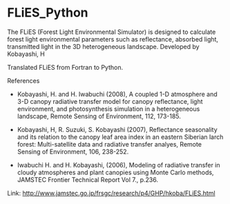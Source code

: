 ﻿# FLiES_Python
The FLiES (Forest Light Environmental Simulator) is designed to calculate forest light environmental parameters such as reflectance, absorbed light, transmitted light in the 3D heterogeneous landscape.
Developed by Kobayashi, H

Translated FLiES from Fortran to Python.

References

* Kobayashi, H. and H. Iwabuchi (2008), A coupled 1-D atmosphere and 3-D canopy radiative transfer model for canopy reflectance, light environment, and photosynthesis simulation in a heterogeneous landscape, Remote Sensing of Environment, 112, 173-185.

* Kobayashi, H, R. Suzuki, S. Kobayashi (2007), Reflectance seasonality and its relation to the canopy leaf area index in an eastern Siberian larch forest: Multi-satellite data and radiative transfer analyes, Remote Sensing of Environment, 106, 238-252.

* Iwabuchi H. and H. Kobayashi, (2006), Modeling of radiative transfer in cloudy atmospheres and plant canopies using Monte Carlo methods, JAMSTEC Frontier Technical Report Vol 7., p.236.

Link: http://www.jamstec.go.jp/frsgc/research/p4/GHP/hkoba/FLiES.html
